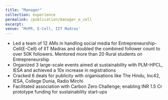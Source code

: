 ```yaml
---
title: "Manager"
collection: experience
permalink: /publication/manager_e_cell
excerpt: 
venue: 'MnPR, E-Cell, IIT Madras'
---
```

- Led a team of 12 AMs in handling social media for Entrepreneurship-Cell(E-Cell) of IIT Madras and doubled the combined follower count to over 50K followers. Mentored more than 20 Rural students on Entrepreneurship
- Organized 3 large-scale events aimed at sustainability with PLM-HPCL, IESA and achieved a 10x increase in registrations
- Cracked 6 deals for publicity with organisations like The Hindu, Inc42, IESA, College Dunia, Radio Mirchi
- Facilitated association with Carbon Zero Challenge; enabling INR 1.5 Cr prototype funding for sustainability start-ups
